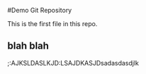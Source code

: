 #Demo Git Repository

This is the first file in this repo.


## blah blah
;:AJKSLDASLKJD:LSAJDKASJDsadasdasdjlk

